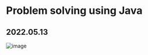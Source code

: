 # Problem solving using Java

## 2022.05.13

![image](https://user-images.githubusercontent.com/48989903/168228487-e08e9b6d-5a89-4c19-8af5-950e7908bb82.png)

